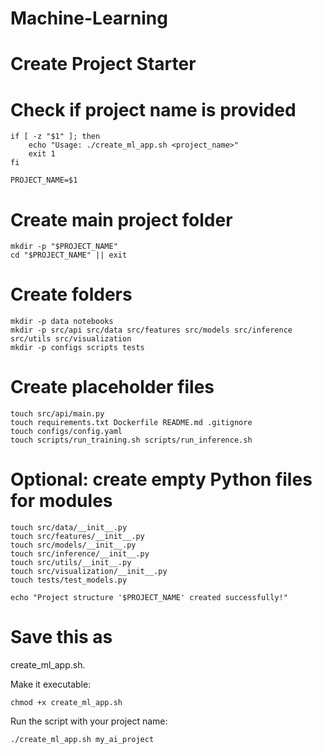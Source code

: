 # Machine-Learning
# Create Project Starter

# Check if project name is provided
```
if [ -z "$1" ]; then
    echo "Usage: ./create_ml_app.sh <project_name>"
    exit 1
fi

PROJECT_NAME=$1
```
# Create main project folder
```
mkdir -p "$PROJECT_NAME"
cd "$PROJECT_NAME" || exit
```
# Create folders
```
mkdir -p data notebooks
mkdir -p src/api src/data src/features src/models src/inference src/utils src/visualization
mkdir -p configs scripts tests
```
# Create placeholder files
```
touch src/api/main.py
touch requirements.txt Dockerfile README.md .gitignore
touch configs/config.yaml
touch scripts/run_training.sh scripts/run_inference.sh
```
# Optional: create empty Python files for modules
```
touch src/data/__init__.py
touch src/features/__init__.py
touch src/models/__init__.py
touch src/inference/__init__.py
touch src/utils/__init__.py
touch src/visualization/__init__.py
touch tests/test_models.py

echo "Project structure '$PROJECT_NAME' created successfully!"
```

# Save this as 
create_ml_app.sh. 


Make it executable:
```
chmod +x create_ml_app.sh
```

Run the script with your project name:
```
./create_ml_app.sh my_ai_project
```
